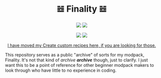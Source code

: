 # <p align="center" dir="auto">𝌤 Finality 𝌤</p>
<p align="center" dir="auto"><a href="https://"><img src="https://img.shields.io/badge/1.19.2%20Modpack%20variant%20status-In%20progress-b1a0ff"></a> <a href="https://"><img src="https://img.shields.io/badge/1.18.2%20Modpack%20variant%20status-In%20progress-b1a0ff"></a></p>

<p align="center" dir="auto"><a href="https://"><img src="https://img.shields.io/badge/Available%20for-1.19.2%E2%94%831.18.2-orange"></a> <a href="https://"><img src="https://img.shields.io/badge/Liscense-MIT-blueviolet"></a></p>

<p align="center" dir="auto"><a href="https://github.com/CelestialAbyss/Create-Customized" title="github.com/CelestialAbyss/Create-Customized" rel="nofollow">I have moved my Create custom recipes here, if you are looking for those.</a></p>

This repository serves as a public "archive" of sorts for my modpack, Finality. It's not that kind of *archive* ***archive*** though, just to clarify. I just want this to be a point of reference for other beginner modpack makers to look through who have little to no experience in coding.


